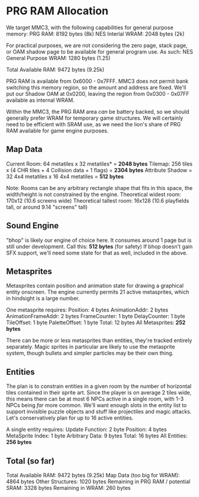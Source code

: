 # PRG RAM Allocation

We target MMC3, with the following capabilities for general purpose memory:
PRG RAM: 8192 bytes (8k)
NES Interlal WRAM: 2048 bytes (2k)

For practical purposes, we are not considering the zero page, stack page, or OAM shadow page to be
available for general program use. As such:
NES General Purpose WRAM: 1280 bytes (1.25)

Total Available RAM: 9472 bytes (9.25k)

PRG RAM is available from 0x6000 - 0x7FFF. MMC3 does not permit bank switching this memory region, so the amount
and address are fixed. We'll put our Shadow OAM at 0x0200, leaving the region from 0x0300 - 0x07FF available as 
internal WRAM.

Within the MMC3, the PRG RAM area _can_ be battery backed, so we should generally prefer WRAM for temporary game
structures. We will certainly need to be efficient with SRAM use, as we need the lion's share of PRG RAM available
for game engine purposes.

## Map Data
Current Room: 64 metatiles x 32 metatiles* = **2048 bytes**
Tilemap: 256 tiles x (4 CHR tiles + 4 Collision data + 1 flags) = **2304 bytes**
Attribute Shadow = 32 4x4 metatiles x 16 4x4 metatiles = **512 bytes**

Note: Rooms can be any arbitrary rectangle shape that fits in this space, the width/height is not constrained
by the engine.
Theoretical widest room: 170x12 (10.6 screens wide)
Theoretical tallest room: 16x128 (10.6 playfields tall, or around 9.14 "screens" tall)

## Sound Engine
"bhop" is likely our engine of choice here. It consumes around 1 page but is still under development.
Call this: **512 bytes** (for safety)
If bhop doesn't gain SFX support, we'll need some state for that as well, included in the above.

## Metasprites
Metasprites contain position and animation state for drawing a graphical entity onscreen. The engine currently 
permits 21 active metasprites, which in hindsight is a large number.

One metasprite requires:
Position: 4 bytes
AnimationAddr: 2 bytes
AnimationFrameAddr: 2 bytes
FrameCounter: 1 byte
DelayCounter: 1 byte
TileOffset: 1 byte
PaletteOffset: 1 byte
Total: 12 bytes
All Metasprites: **252 bytes**

There can be more or less metasprites than entities, they're tracked entirely separately. Magic sprites in particular
are likely to use the metasprite system, though bullets and simpler particles may be their own thing.

## Entities
The plan is to constrain entities in a given room by the number of horizontal tiles contained in their sprite art.
Since the player is on average 2 tiles wide, this means there can be at most 6 NPCs active in a single room, with
1-3 NPCs being *far* more common. We'll want enough slots in the entity list to support invisible puzzle objects
and stuff like projectiles and magic attacks. Let's conservatively plan for up to 16 active entities.

A single entity requires:
Update Function: 2 byte
Position: 4 bytes
MetaSprite Index: 1 byte
Arbitrary Data: 9 bytes
Total: 16 bytes
All Entities: **256 bytes**

## Total (so far)

Total Available RAM: 9472 bytes (9.25k)
Map Data (too big for WRAM): 4864 bytes
Other Structures: 1020 bytes
Remaining in PRG RAM / potential SRAM: 3328 bytes
Remaining in WRAM: 260 bytes
